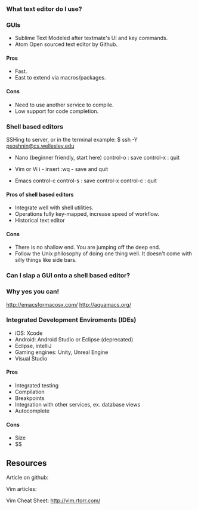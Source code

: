 ### What text editor do I use?

### GUIs

- Sublime Text 
  Modeled after textmate's UI and key commands.
- Atom 
  Open sourced text editor by Github.

#### Pros

- Fast.
- East to extend via macros/packages.

#### Cons

- Need to use another service to compile.
- Low support for code completion.

### Shell based editors

SSHing to server, or in the terminal
example:
$ ssh -Y psoshnin@cs.wellesley.edu

- Nano (beginner friendly, start here) 
  control-o : save
  control-x : quit

- Vim or Vi 
  i - insert
  :wq - save and quit

- Emacs 
  control-c control-s : save
  control-x control-c : quit

#### Pros of shell based editors

- Integrate well with shell utilities.
- Operations fully key-mapped, increase speed of workflow.
- Historical text editor

#### Cons

- There is no shallow end. You are jumping off the deep end.
- Follow the Unix philosophy of doing one thing well. It doesn't come with silly things like side bars.

### Can I slap a GUI onto a shell based editor?

### Why yes you can!

http://emacsformacosx.com/
http://aquamacs.org/

### Integrated Development Enviroments (IDEs)

- iOS: Xcode
- Android: Android Studio or Eclipse (deprecated)
- Eclipse, intelliJ
- Gaming engines: Unity, Unreal Engine
- Visual Studio

#### Pros

- Integrated testing
- Compilation
- Breakpoints
- Integration with other services, ex. database views
- Autocomplete

#### Cons

- Size
- $$

## Resources

Article on github: 

Vim articles:

Vim Cheat Sheet:
http://vim.rtorr.com/



















